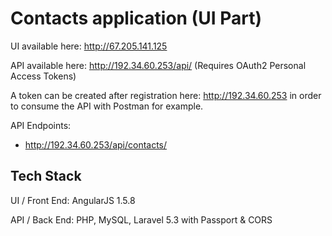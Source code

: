 # Contacts application (UI Part)

UI available here: <a href="http://67.205.141.125" target="_blank">http://67.205.141.125</a>

API available here: <a href="http://192.34.60.253/api/" target="_blank">http://192.34.60.253/api/</a> (Requires OAuth2 Personal Access Tokens)

A token can be created after registration here: <a href="http://192.34.60.253" target="_blank">http://192.34.60.253</a> in order to consume the API with Postman for example.

API Endpoints:
- http://192.34.60.253/api/contacts/

## Tech Stack

UI / Front End: AngularJS 1.5.8

API / Back End: PHP, MySQL, Laravel 5.3 with Passport & CORS

